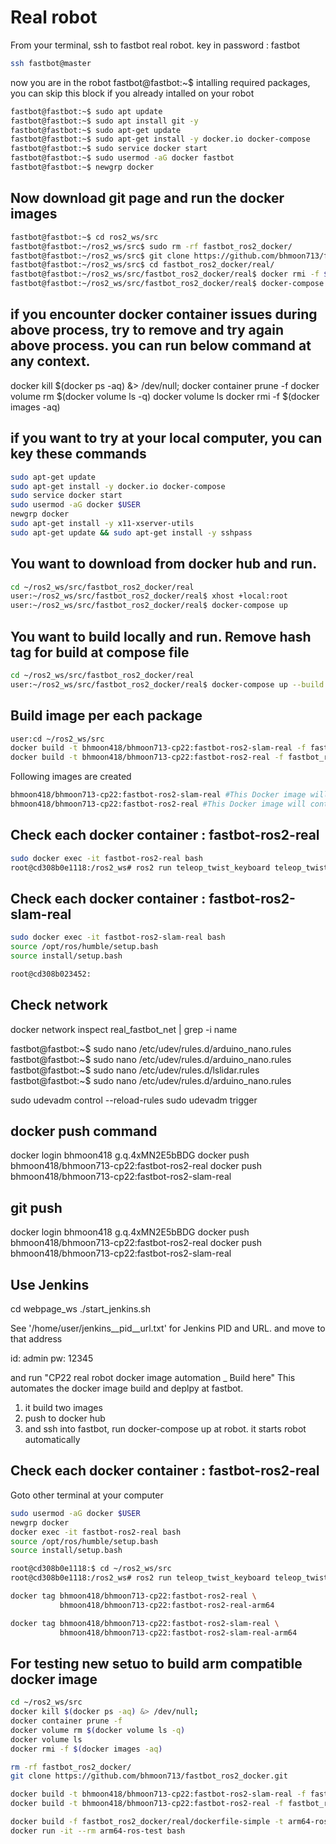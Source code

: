 # Real robot

From your terminal, ssh to fastbot real robot. 
key in password : fastbot

```bash
ssh fastbot@master
```
now you are in the robot fastbot@fastbot:~$
intalling required packages, you can skip this block if you already intalled on your robot

```bash
fastbot@fastbot:~$ sudo apt update
fastbot@fastbot:~$ sudo apt install git -y
fastbot@fastbot:~$ sudo apt-get update
fastbot@fastbot:~$ sudo apt-get install -y docker.io docker-compose
fastbot@fastbot:~$ sudo service docker start
fastbot@fastbot:~$ sudo usermod -aG docker fastbot
fastbot@fastbot:~$ newgrp docker
```
## Now download git page and run the docker images
```bash
fastbot@fastbot:~$ cd ros2_ws/src
fastbot@fastbot:~/ros2_ws/src$ sudo rm -rf fastbot_ros2_docker/
fastbot@fastbot:~/ros2_ws/src$ git clone https://github.com/bhmoon713/fastbot_ros2_docker.git
fastbot@fastbot:~/ros2_ws/src$ cd fastbot_ros2_docker/real/
fastbot@fastbot:~/ros2_ws/src/fastbot_ros2_docker/real$ docker rmi -f $(docker images -aq)
fastbot@fastbot:~/ros2_ws/src/fastbot_ros2_docker/real$ docker-compose up
```
## if you encounter docker container issues during above process, try to remove and try again above process. you can run below command at any context.
docker kill $(docker ps -aq) &> /dev/null;
docker container prune -f
docker volume rm $(docker volume ls -q)
docker volume ls
docker rmi -f $(docker images -aq)


## if you want to try at your local computer, you can key these commands

```bash
sudo apt-get update
sudo apt-get install -y docker.io docker-compose
sudo service docker start
sudo usermod -aG docker $USER
newgrp docker
sudo apt-get install -y x11-xserver-utils
sudo apt-get update && sudo apt-get install -y sshpass
```

## You want to download from docker hub and run.
```bash
cd ~/ros2_ws/src/fastbot_ros2_docker/real
user:~/ros2_ws/src/fastbot_ros2_docker/real$ xhost +local:root
user:~/ros2_ws/src/fastbot_ros2_docker/real$ docker-compose up
```

## You want to build locally and run. Remove hash tag for build at compose file
```bash
cd ~/ros2_ws/src/fastbot_ros2_docker/real
user:~/ros2_ws/src/fastbot_ros2_docker/real$ docker-compose up --build 
```


## Build image per each package
```bash
user:cd ~/ros2_ws/src
docker build -t bhmoon418/bhmoon713-cp22:fastbot-ros2-slam-real -f fastbot_ros2_docker/real/dockerfile-ros2-slam-real .
docker build -t bhmoon418/bhmoon713-cp22:fastbot-ros2-real -f fastbot_ros2_docker/real/dockerfile-ros2-real .
```
Following images are created
```bash
bhmoon418/bhmoon713-cp22:fastbot-ros2-slam-real #This Docker image will contain everything necessary for starting the Mapping system.
bhmoon418/bhmoon713-cp22:fastbot-ros2-real #This Docker image will contain everything necessary for starting the Gazebo real in ROS2.
```

## Check each docker container : fastbot-ros2-real
```bash
sudo docker exec -it fastbot-ros2-real bash
root@cd308b0e1118:/ros2_ws# ros2 run teleop_twist_keyboard teleop_twist_keyboard --ros-args --remap cmd_vel:=fastbot/cmd_vel
```

## Check each docker container : fastbot-ros2-slam-real
```bash
sudo docker exec -it fastbot-ros2-slam-real bash
source /opt/ros/humble/setup.bash
source install/setup.bash

root@cd308b023452:
```
## Check network
docker network inspect real_fastbot_net | grep -i name




fastbot@fastbot:~$ sudo nano /etc/udev/rules.d/arduino_nano.rules
fastbot@fastbot:~$ sudo nano /etc/udev/rules.d/arduino_nano.rules
fastbot@fastbot:~$ sudo nano /etc/udev/rules.d/lslidar.rules
fastbot@fastbot:~$ sudo nano /etc/udev/rules.d/arduino_nano.rules

sudo udevadm control --reload-rules
sudo udevadm trigger


## docker push command
docker login
bhmoon418
g.q.4xMN2E5bBDG
docker push bhmoon418/bhmoon713-cp22:fastbot-ros2-real
docker push bhmoon418/bhmoon713-cp22:fastbot-ros2-slam-real

## git push
docker login
bhmoon418
g.q.4xMN2E5bBDG
docker push bhmoon418/bhmoon713-cp22:fastbot-ros2-real
docker push bhmoon418/bhmoon713-cp22:fastbot-ros2-slam-real


## Use Jenkins
cd webpage_ws
./start_jenkins.sh

See '/home/user/jenkins__pid__url.txt' for Jenkins PID and URL.
and move to that address 

id: admin
pw: 12345

and run "CP22 real robot docker image automation _ Build here"
This automates the docker image build and deplpy at fastbot.
1. it build two images
2. push to docker hub
3. and ssh into fastbot, run docker-compose up at robot. it starts robot automatically


## Check each docker container : fastbot-ros2-real
Goto other terminal at your computer
```bash
sudo usermod -aG docker $USER
newgrp docker
docker exec -it fastbot-ros2-real bash
source /opt/ros/humble/setup.bash
source install/setup.bash

root@cd308b0e1118:$ cd ~/ros2_ws/src
root@cd308b0e1118:/ros2_ws# ros2 run teleop_twist_keyboard teleop_twist_keyboard --ros-args --remap cmd_vel:=fastbot/cmd_vel
```

```bash
docker tag bhmoon418/bhmoon713-cp22:fastbot-ros2-real \
           bhmoon418/bhmoon713-cp22:fastbot-ros2-real-arm64

docker tag bhmoon418/bhmoon713-cp22:fastbot-ros2-slam-real \
           bhmoon418/bhmoon713-cp22:fastbot-ros2-slam-real-arm64
```


## For testing new setuo to build arm compatible docker image

```bash
cd ~/ros2_ws/src
docker kill $(docker ps -aq) &> /dev/null;
docker container prune -f
docker volume rm $(docker volume ls -q)
docker volume ls
docker rmi -f $(docker images -aq)

rm -rf fastbot_ros2_docker/
git clone https://github.com/bhmoon713/fastbot_ros2_docker.git

docker build -t bhmoon418/bhmoon713-cp22:fastbot-ros2-slam-real -f fastbot_ros2_docker/real/dockerfile-ros2-slam-real .
docker build -t bhmoon418/bhmoon713-cp22:fastbot-ros2-real -f fastbot_ros2_docker/real/dockerfile-ros2-real .

docker build -f fastbot_ros2_docker/real/dockerfile-simple -t arm64-ros-test .
docker run -it --rm arm64-ros-test bash


